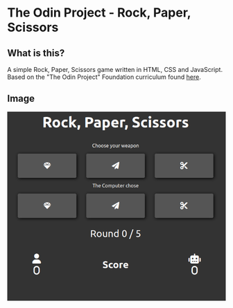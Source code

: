 # The Odin Project - Rock, Paper, Scissors

## What is this?
A simple Rock, Paper, Scissors game written in HTML, CSS and JavaScript. Based on the "The Odin Project" Foundation curriculum found [here](https://www.theodinproject.com/paths/foundations/courses/foundations/lessons/rock-paper-scissors).

## Image
![Rock Paper Scissors Example Image](./assets/RockPaperScissorsExample.png "Rock Paper Scissors Example Image")